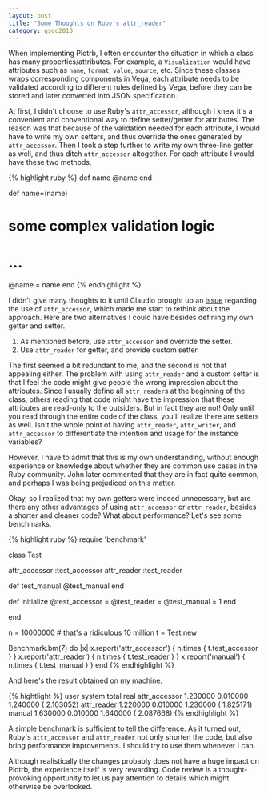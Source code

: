 ```yaml
---
layout: post
title: "Some Thoughts on Ruby's attr_reader"
category: gsoc2013
---
```


When implementing Plotrb, I often encounter the situation in which a class has many properties/attributes. For example, a `Visualization` would have attributes such as `name`, `format`, `value`, `source`, etc. Since these classes wraps corresponding components in Vega, each attribute needs to be validated according to different rules defined by Vega, before they can be stored and later converted into JSON specification.

At first, I didn't choose to use Ruby's `attr_accessor`, although I knew it's a convenient and conventional way to define setter/getter for attributes. The reason was that because of the validation needed for each attribute, I would have to write my own setters, and thus override the ones generated by `attr_accessor`. Then I took a step further to write my own three-line getter as well, and thus ditch `attr_accessor` altogether. For each attribute I would have these two methods,

{% highlight ruby %}
def name
  @name
end

def name=(name)
  # some complex validation logic
  # ...
  @name = name
end
{% endhighlight %}

I didn't give many thoughts to it until Claudio brought up an [issue](https://github.com/zuhao/plotrb/issues/9) regarding the use of `attr_accessor`, which made me start to rethink about the approach. Here are two alternatives I could have besides defining my own getter and setter.

1. As mentioned before, use `attr_accessor` and override the setter.
2. Use `attr_reader` for getter, and provide custom setter.

The first seemed a bit redundant to me, and the second is not that appealing either. The problem with using `attr_reader` and a custom setter is that I feel the code might give people the wrong impression about the attributes. Since I usually define all `attr_reader`s at the beginning of the class, others reading that code might have the impression that these attributes are read-only to the outsiders. But in fact they are not! Only until you read through the entire code of the class, you'll realize there are setters as well. Isn't the whole point of having `attr_reader`, `attr_writer`, and `attr_accessor` to differentiate the intention and usage for the instance variables?

However, I have to admit that this is my own understanding, without enough experience or knowledge about whether they are common use cases in the Ruby community. John later commented that they are in fact quite common, and perhaps I was being prejudiced on this matter.

Okay, so I realized that my own getters were indeed unnecessary, but are there any other advantages of using `attr_accessor` or `attr_reader`, besides a shorter and cleaner code? What about performance? Let's see some benchmarks.

{% highlight ruby %}
require 'benchmark'

class Test

  attr_accessor :test_accessor
  attr_reader   :test_reader

  def test_manual
    @test_manual
  end

  def initialize
    @test_accessor = @test_reader = @test_manual = 1
  end

end

n = 10000000 # that's a ridiculous 10 million
t = Test.new

Benchmark.bm(7) do |x|
  x.report('attr_accessor') { n.times { t.test_accessor } }
  x.report('attr_reader')   { n.times { t.test_reader } }
  x.report('manual')        { n.times { t.test_manual } }
end
{% endhighlight %}

And here's the result obtained on my machine.

{% hightlight %}
                user        system      total         real
attr_accessor   1.230000    0.010000    1.240000 (  2.103052)
attr_reader     1.220000    0.010000    1.230000 (  1.825171)
manual          1.630000    0.010000    1.640000 (  2.087668)
{% endhighlight %}

A simple benchmark is sufficient to tell the difference. As it turned out, Ruby's `attr_accessor` and `attr_reader` not only shorten the code, but also bring performance improvements. I should try to use them whenever I can.

Although realistically the changes probably does not have a huge impact on Plotrb, the experience itself is very rewarding. Code review is a thought-provoking opportunity to let us pay attention to details which might otherwise be overlooked.
